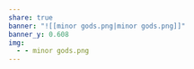 ```yaml
---
share: true
banner: "![[minor gods.png|minor gods.png]]"
banner_y: 0.608
img:
  - - minor gods.png
---
```


